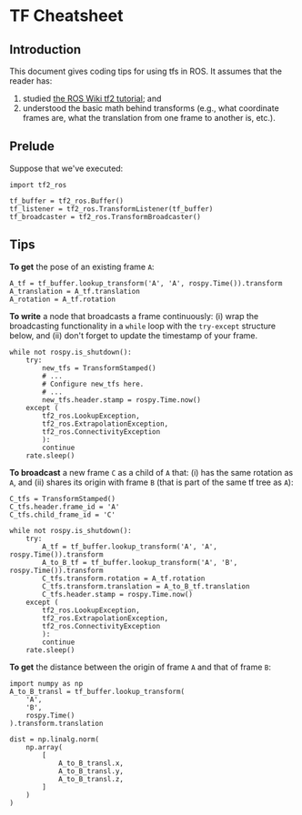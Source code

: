 # TF Cheatsheet

## Introduction

This document gives coding tips for using tfs in ROS. It assumes that the reader
has:

1. studied [the ROS Wiki tf2 tutorial](http://wiki.ros.org/tf2/Tutorials); and
2. understood the basic math behind transforms (e.g., what coordinate frames
   are, what the translation from one frame to another is, etc.).

## Prelude 

Suppose that we've executed:

```python3
import tf2_ros

tf_buffer = tf2_ros.Buffer()
tf_listener = tf2_ros.TransformListener(tf_buffer)
tf_broadcaster = tf2_ros.TransformBroadcaster()
```

## Tips

__To get__ the pose of an existing frame `A`:

```python3
A_tf = tf_buffer.lookup_transform('A', 'A', rospy.Time()).transform
A_translation = A_tf.translation
A_rotation = A_tf.rotation
```

__To write__ a node that broadcasts a frame continuously: (i) wrap the
broadcasting functionality in a `while` loop with the `try-except` structure
below, and (ii) don't forget to update the timestamp of your frame.

```python3
while not rospy.is_shutdown():
    try:
        new_tfs = TransformStamped()
        # ...
        # Configure new_tfs here.
        # ... 
        new_tfs.header.stamp = rospy.Time.now()        
    except (
        tf2_ros.LookupException,
        tf2_ros.ExtrapolationException,
        tf2_ros.ConnectivityException
        ):
        continue
    rate.sleep()
```

__To broadcast__ a new frame `C` as a child of `A` that: (i) has the same
rotation as `A`, and (ii) shares its origin with frame `B` (that is part of the
same tf tree as `A`):

```python3
C_tfs = TransformStamped()
C_tfs.header.frame_id = 'A'
C_tfs.child_frame_id = 'C'

while not rospy.is_shutdown():
    try:
        A_tf = tf_buffer.lookup_transform('A', 'A', rospy.Time()).transform
        A_to_B_tf = tf_buffer.lookup_transform('A', 'B', rospy.Time()).transform
        C_tfs.transform.rotation = A_tf.rotation
        C_tfs.transform.translation = A_to_B_tf.translation
        C_tfs.header.stamp = rospy.Time.now()        
    except (
        tf2_ros.LookupException,
        tf2_ros.ExtrapolationException,
        tf2_ros.ConnectivityException
        ):
        continue
    rate.sleep()
```

__To get__ the distance between the origin of frame `A` and that of frame `B`:

```python3
import numpy as np
A_to_B_transl = tf_buffer.lookup_transform(
    'A',
    'B',
    rospy.Time()
).transform.translation

dist = np.linalg.norm(
    np.array(
        [
            A_to_B_transl.x,
            A_to_B_transl.y,
            A_to_B_transl.z,
        ]
    )
)
```    

```

